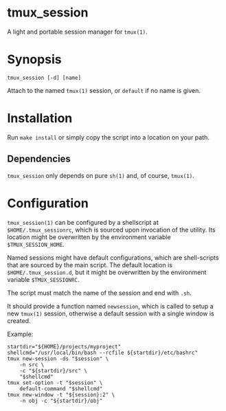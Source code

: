 # tmux_session

A light and portable session manager for `tmux(1)`.

# Synopsis

    tmux_session [-d] [name]

Attach to the named `tmux(1)` session,
or `default` if no name is given.

# Installation

Run `make install` or simply copy the script into a location on your path.

## Dependencies

`tmux_session` only depends on pure `sh(1)` and,
of course,
`tmux(1)`.

# Configuration

`tmux_session(1)` can be configured by a shellscript at `$HOME/.tmux_sessionrc`,
which is sourced upon invocation of the utility.
Its location might be overwritten by the environment variable
`$TMUX_SESSION_HOME`.

Named sessions might have default configurations,
which are shell-scripts that are sourced by the main script.
The default location is `$HOME/.tmux_session.d`,
but it might be overwritten by the environment variable `$TMUX_SESSIONRC`.

The script must match the name of the session and end with `.sh`.

It should provide a function named `newsession`,
which is called to setup a new `tmux(1)` session,
otherwise a default session with a single window is created.

Example:

    startdir="${HOME}/projects/myproject"
    shellcmd="/usr/local/bin/bash --rcfile ${startdir}/etc/bashrc"
    tmux new-session -ds "$session" \
        -n src \
        -c "${startdir}/src" \
        "$shellcmd"
    tmux set-option -t "$session" \
        default-command "$shellcmd"
    tmux new-window -t "${session}:2" \
        -n obj -c "${startdir}/obj"
